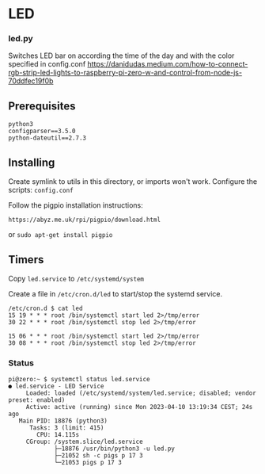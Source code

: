 # LED

### led.py
Switches LED bar on according the time of the day and
with the color specified in config.conf
https://danidudas.medium.com/how-to-connect-rgb-strip-led-lights-to-raspberry-pi-zero-w-and-control-from-node-js-70ddfec19f0b

## Prerequisites
```
python3  
configparser==3.5.0  
python-dateutil==2.7.3  
```
## Installing

Create symlink to utils in this directory, or imports won't work.
Configure the scripts: `config.conf`

Follow the pigpio installation instructions:
```
https://abyz.me.uk/rpi/pigpio/download.html
```
or
`sudo apt-get install pigpio`

## Timers

Copy `led.service` to `/etc/systemd/system`

Create a file in `/etc/cron.d/led` to start/stop the systemd service.
```
/etc/cron.d $ cat led  
15 19 * * * root /bin/systemctl start led 2>/tmp/error
30 22 * * * root /bin/systemctl stop led 2>/tmp/error

15 06 * * * root /bin/systemctl start led 2>/tmp/error
30 08 * * * root /bin/systemctl stop led 2>/tmp/error
```

### Status
```
pi@zero:~ $ systemctl status led.service
● led.service - LED Service
     Loaded: loaded (/etc/systemd/system/led.service; disabled; vendor preset: enabled)
     Active: active (running) since Mon 2023-04-10 13:19:34 CEST; 24s ago
   Main PID: 18876 (python3)
      Tasks: 3 (limit: 415)
        CPU: 14.115s
     CGroup: /system.slice/led.service
             ├─18876 /usr/bin/python3 -u led.py
             ├─21052 sh -c pigs p 17 3
             └─21053 pigs p 17 3
```
